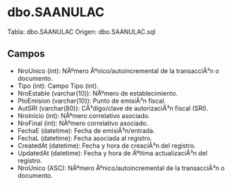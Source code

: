 ﻿# dbo.SAANULAC

Tabla: dbo.SAANULAC
Origen: dbo.SAANULAC.sql

## Campos

- NroUnico (int): NÃºmero Ãºnico/autoincremental de la transacciÃ³n o documento.
- Tipo (int): Campo Tipo (int).
- NroEstable (varchar(10)): NÃºmero de establecimiento.
- PtoEmision (varchar(10)): Punto de emisiÃ³n fiscal.
- AutSRI (varchar(80)): CÃ³digo/clave de autorizaciÃ³n fiscal (SRI).
- NroInicio (int): NÃºmero correlativo asociado.
- NroFinal (int): NÃºmero correlativo asociado.
- FechaE (datetime): Fecha de emisiÃ³n/entrada.
- FechaL (datetime): Fecha asociada al registro.
- CreatedAt (datetime): Fecha y hora de creaciÃ³n del registro.
- UpdatedAt (datetime): Fecha y hora de Ãºltima actualizaciÃ³n del registro.
- NroUnico (ASC): NÃºmero Ãºnico/autoincremental de la transacciÃ³n o documento.

